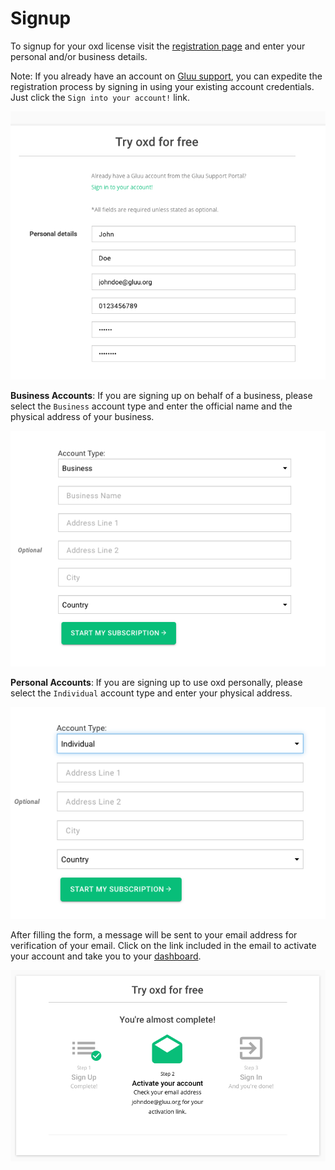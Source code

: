 # Signup
To signup for your oxd license visit the [registration page](https://oxd.gluu.org/account/register/) and enter your personal and/or business details. 

Note: If you already have an account on [Gluu support](https://support.gluu.org), you can expedite the registration process by signing in using your existing account credentials. Just click the `Sign into your account!` link.

![oxd signup](../../../img/license/signup/signup.png)


**Business Accounts**: If you are signing up on behalf of a business, please select the `Business` account type and enter the official name and the physical address of your business.    

![oxd business](../../../img/license/signup/business.png)

**Personal Accounts**: If you are signing up to use oxd personally, please select the `Individual` account type and enter your physical address.   

![oxd business](../../../img/license/signup/individual.png)

After filling the form, a message will be sent to your email address for verification of your email. Click on the link included in the email to activate your account and take you to your [dashboard](../../dashboard/index.md).     

![oxd business](../../../img/license/signup/activate.png)
